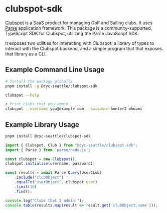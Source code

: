 # clubspot-sdk
[Clubspot](https://theclubspot.com/) is a SaaS product for managing Golf and Sailing clubs. It uses [Parse](https://parseplatform.org/)
application framework. This package is a community-supported, TypeScript SDK for Clubspot, utilizing the Parse
JavaScript SDK.

It exposes two utilities for interacting with Clubspot: a library of types to interact with the Clubspot backend, and a
simple program that that exposes that library as a CLI.

## Example Command Line Usage

```sh
# Install the package globally
pnpm install -g @cyc-seattle/clubspot-sdk

clubspot --help

# Print clubs that you admin
clubspot --username you@example.com --password hunter2 whoami
```

## Example Library Usage

```sh
pnpm install @cyc-seattle/clubspot-sdk
```

```typescript
import { Clubspot, Club } from "@cyc-seattle/clubspot-sdk";
import { Parse } from 'parse/node.js';

const clubspot = new Clubspot();
clubspot.initialize(username, password);

const results = await Parse.Query(UserCLub)
    .include("clubObject")
    .equalTo("userObject", clubspot.user)
    .limit(10)
    .find();

console.log("Clubs that I admin:");
console.table(results.map(result => result.get('clubObject.name')));
```
